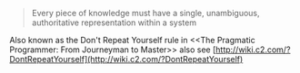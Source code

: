 > Every piece of knowledge must have a single, unambiguous, authoritative representation within a system

Also known as the Don't Repeat Yourself rule in &lt;&lt;The Pragmatic Programmer: From Journeyman to Master&gt;&gt;  also see [http://wiki.c2.com/?DontRepeatYourself](http://wiki.c2.com/?DontRepeatYourself)

